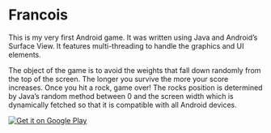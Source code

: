 # Francois

This is my very first Android game. It was written using Java and Android’s Surface View. It features multi-threading to handle the graphics and UI elements.

The object of the game is to avoid the weights that fall down randomly from the top of the screen. The longer you survive the more your score increases. Once you hit a rock, game over! The rocks position is determined by Java’s random method between 0 and the screen width which is dynamically fetched so that it is compatible with all Android devices.

<a href="https://play.google.com/store/apps/details?id=com.main.francois">
  <img alt="Get it on Google Play"
       src="https://developer.android.com/images/brand/en_generic_rgb_wo_60.png" />
</a>
